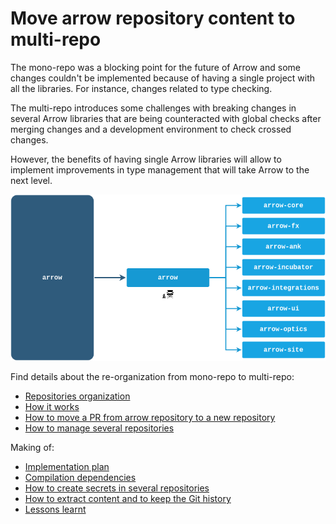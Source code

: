 # Move arrow repository content to multi-repo

The mono-repo was a blocking point for the future of Arrow and some changes couldn't be implemented because of having a single project with all the libraries. For instance, changes related to type checking.

The multi-repo introduces some challenges with breaking changes in several Arrow libraries that are being counteracted with global checks after merging changes and a development environment to check crossed changes.

However, the benefits of having single Arrow libraries will allow to implement improvements in type management that will take Arrow to the next level.

![From mono-repo to multi-repo](img/split.png)

Find details about the re-organization from mono-repo to multi-repo:

- [Repositories organization](repositories-organization.md)
- [How it works](how-it-works.md)
- [How to move a PR from arrow repository to a new repository](how-to-move-a-pr.md)
- [How to manage several repositories](how-to-manage-several-repositories.md)

Making of:

- [Implementation plan](implementation-plan.md)
- [Compilation dependencies](compilation-dependencies.md)
- [How to create secrets in several repositories](how-to-create-secrets.md)
- [How to extract content and to keep the Git history](how-to-extract-content.md)
- [Lessons learnt](lessons-learnt.md)
